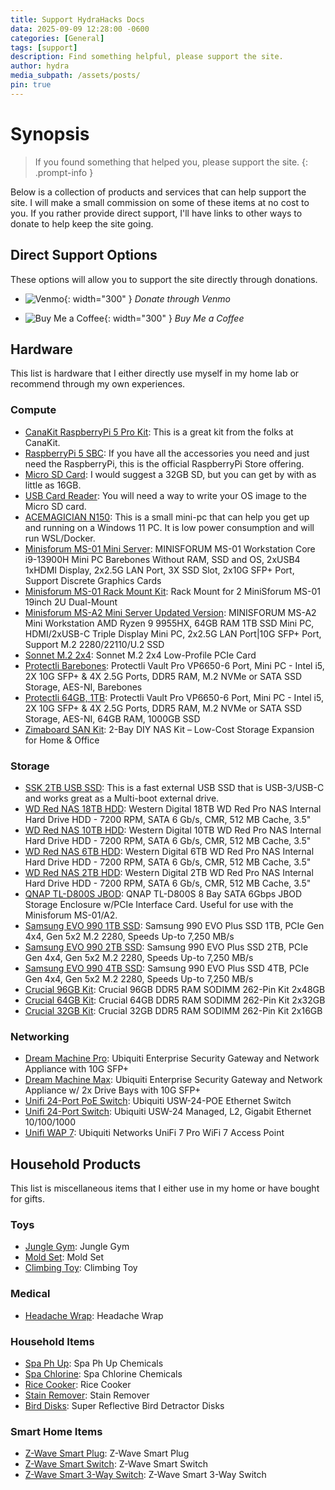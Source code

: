 ```yaml
---
title: Support HydraHacks Docs
data: 2025-09-09 12:28:00 -0600
categories: [General]
tags: [support]
description: Find something helpful, please support the site.
author: hydra
media_subpath: /assets/posts/
pin: true
---
```

# Synopsis
>If you found something that helped you, please support the site.
{: .prompt-info }

Below is a collection of products and services that can help support the site. I will make a small commission on some of these items at no cost to you. If you rather provide direct support, I'll have links to other ways to donate to help keep the site going.

## Direct Support Options
These options will allow you to support the site directly through donations.

- ![Venmo](/2025-06-09/venmo.png){: width="300" }
_Donate through Venmo_

- ![Buy Me a Coffee](/2025-06-09/bmc_qr.png){: width="300" }
_Buy Me a Coffee_


## Hardware
This list is hardware that I either directly use myself in my home lab or recommend through my own experiences.

### Compute
- [CanaKit RaspberryPi 5 Pro Kit](https://amzn.to/4dvqljT): This is a great kit from the folks at CanaKit.
- [RaspberryPi 5 SBC](https://amzn.to/4jlfuu6): If you have all the accessories you need and just need the RaspberryPi, this is the official RaspberryPi Store offering.
- [Micro SD Card](https://amzn.to/43yHGUt): I would suggest a 32GB SD, but you can get by with as little as 16GB.
- [USB Card Reader](https://amzn.to/4jl4wF3): You will need a way to write your OS image to the Micro SD card.
- [ACEMAGICIAN N150](https://amzn.to/43HVLjA): This is a small mini-pc that can help you get up and running on a Windows 11 PC. It is low power consumption and will run WSL/Docker.
- [Minisforum MS-01 Mini Server](https://amzn.to/4jMucL0): MINISFORUM MS-01 Workstation Core i9-13900H Mini PC Barebones Without RAM, SSD and OS, 2xUSB4 1xHDMI Display, 2x2.5G LAN Port, 3X SSD Slot, 2x10G SFP+ Port, Support Discrete Graphics Cards
- [Minisforum MS-01 Rack Mount Kit](https://amzn.to/3FJNToQ): Rack Mount for 2 MiniSforum MS-01 19inch 2U Dual-Mount
- [Minisforum MS-A2 Mini Server Updated Version](https://amzn.to/45hjJ6O): MINISFORUM MS-A2 Mini Workstation AMD Ryzen 9 9955HX, 64GB RAM 1TB SSD Mini PC, HDMI/2xUSB-C Triple Display Mini PC, 2x2.5G LAN Port|10G SFP+ Port, Support M.2 2280/22110/U.2 SSD
- [Sonnet M.2 2x4](https://amzn.to/3FR0E0L): Sonnet M.2 2x4 Low-Profile PCIe Card
- [Protectli Barebones](https://amzn.to/4kBsygt): Protectli Vault Pro VP6650-6 Port, Mini PC - Intel i5, 2X 10G SFP+ & 4X 2.5G Ports, DDR5 RAM, M.2 NVMe or SATA SSD Storage, AES-NI, Barebones
- [Protectli 64GB, 1TB](https://amzn.to/3FJOcQw): Protectli Vault Pro VP6650-6 Port, Mini PC - Intel i5, 2X 10G SFP+ & 4X 2.5G Ports, DDR5 RAM, M.2 NVMe or SATA SSD Storage, AES-NI, 64GB RAM, 1000GB SSD
- [Zimaboard SAN Kit](https://amzn.to/4l3fmAR): 2-Bay DIY NAS Kit – Low-Cost Storage Expansion for Home & Office


### Storage
- [SSK 2TB USB SSD](https://amzn.to/4n6yQqb): This is a fast external USB SSD that is USB-3/USB-C and works great as a Multi-boot external drive.
- [WD Red NAS 18TB HDD](https://amzn.to/4mYhLyA): Western Digital 18TB WD Red Pro NAS Internal Hard Drive HDD - 7200 RPM, SATA 6 Gb/s, CMR, 512 MB Cache, 3.5"
- [WD Red NAS 10TB HDD](https://amzn.to/45ggaO1): Western Digital 10TB WD Red Pro NAS Internal Hard Drive HDD - 7200 RPM, SATA 6 Gb/s, CMR, 512 MB Cache, 3.5"
- [WD Red NAS 6TB HDD](https://amzn.to/3Teo5Eb): Western Digital 6TB WD Red Pro NAS Internal Hard Drive HDD - 7200 RPM, SATA 6 Gb/s, CMR, 512 MB Cache, 3.5"
- [WD Red NAS 2TB HDD](https://amzn.to/4kZkdTE): Western Digital 2TB WD Red Pro NAS Internal Hard Drive HDD - 7200 RPM, SATA 6 Gb/s, CMR, 512 MB Cache, 3.5"
- [QNAP TL-D800S JBOD](https://amzn.to/4l169Jm): QNAP TL-D800S 8 Bay SATA 6Gbps JBOD Storage Enclosure w/PCIe Interface Card. Useful for use with the Minisforum MS-01/A2.
- [Samsung EVO 990 1TB SSD](https://amzn.to/447Yu67): Samsung 990 EVO Plus SSD 1TB, PCIe Gen 4x4, Gen 5x2 M.2 2280, Speeds Up-to 7,250 MB/s
- [Samsung EVO 990 2TB SSD](https://amzn.to/43QI4Of): Samsung 990 EVO Plus SSD 2TB, PCIe Gen 4x4, Gen 5x2 M.2 2280, Speeds Up-to 7,250 MB/s
- [Samsung EVO 990 4TB SSD](https://amzn.to/3FxDrRf): Samsung 990 EVO Plus SSD 4TB, PCIe Gen 4x4, Gen 5x2 M.2 2280, Speeds Up-to 7,250 MB/s
- [Crucial 96GB Kit](https://amzn.to/45LIzf0): Crucial 96GB DDR5 RAM SODIMM 262-Pin Kit 2x48GB
- [Crucial 64GB Kit](https://amzn.to/43Xt8xT): Crucial 64GB DDR5 RAM SODIMM 262-Pin Kit 2x32GB
- [Crucial 32GB Kit](https://amzn.to/3ZVLLB3): Crucial 32GB DDR5 RAM SODIMM 262-Pin Kit 2x16GB


### Networking
- [Dream Machine Pro](https://amzn.to/4kZ9Yi5): Ubiquiti Enterprise Security Gateway and Network Appliance with 10G SFP+
- [Dream Machine Max](https://amzn.to/4jJDyqG): Ubiquiti Enterprise Security Gateway and Network Appliance w/ 2x Drive Bays with 10G SFP+
- [Unifi 24-Port PoE Switch](https://amzn.to/446a5me): Ubiquiti USW-24-POE Ethernet Switch
- [Unifi 24-Port Switch](https://amzn.to/45h7dEb): Ubiquiti USW-24 Managed, L2, Gigabit Ethernet 10/100/1000
- [Unifi WAP 7](https://amzn.to/45bDFb5): Ubiquiti Networks UniFi 7 Pro WiFi 7 Access Point


## Household Products
This list is miscellaneous items that I either use in my home or have bought for gifts.

### Toys
- [Jungle Gym](https://www.amazon.com/dp/B0BC8K4ZG1?social_share=cm_sw_r_cso_sms_apan_dp_31M8VPXPZAGKYW6G0J7H&titleSource=avft-a&previewDoh=1&th=1&linkCode=sl1&tag=hydrahacks-20&linkId=fc703406cd39874bf07a719d40956d76&language=en_US&ref_=as_li_ss_tl): Jungle Gym
- [Mold Set](https://amzn.to/3HwAZes): Mold Set
- [Climbing Toy](https://amzn.to/3HwAZLu): Climbing Toy

### Medical
- [Headache Wrap](https://amzn.to/3HAzziR): Headache Wrap

### Household Items
- [Spa Ph Up](https://amzn.to/3Sxx82Y): Spa Ph Up Chemicals
- [Spa Chlorine](https://amzn.to/3HotB4z): Spa Chlorine Chemicals
- [Rice Cooker](https://amzn.to/3Zgmm4Y): Rice Cooker
- [Stain Remover](https://amzn.to/4eefZ8B): Stain Remover
- [Bird Disks](https://amzn.to/45beKEw): Super Reflective Bird Detractor Disks

### Smart Home Items
- [Z-Wave Smart Plug](https://amzn.to/4k0XaqJ): Z-Wave Smart Plug
- [Z-Wave Smart Switch](https://amzn.to/3HwGoCd): Z-Wave Smart Switch
- [Z-Wave Smart 3-Way Switch](https://amzn.to/4k0Xjuh): Z-Wave Smart 3-Way Switch